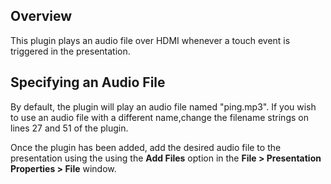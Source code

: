 Overview
---------

<p>This plugin plays an audio file over HDMI whenever a touch event is triggered in the presentation.</p>

Specifying an Audio File
---------------------------
<p>By default, the plugin will play an audio file named "ping.mp3". If you wish to use an audio file with a different name,change the filename strings on lines 27 and 51 of the plugin. 
<p>Once the plugin has been added, add the desired audio file to the presentation using the using the <strong>Add Files</strong> option in the <strong>File > Presentation Properties > File</strong> window.</p>
